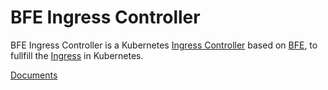 # BFE Ingress Controller

BFE Ingress Controller is a Kubernetes [Ingress Controller][] based on [BFE][], to fullfill the [Ingress][] in Kubernetes. 

[Documents](SUMMARY.md)

[Ingress Controller]: https://kubernetes.io/docs/concepts/services-networking/ingress-controllers/ "Kubernetes"
[Ingress]: https://kubernetes.io/docs/concepts/services-networking/ingress/ "Kubernetes"
[BFE]: https://github.com/bfenetworks/bfe "Github"

